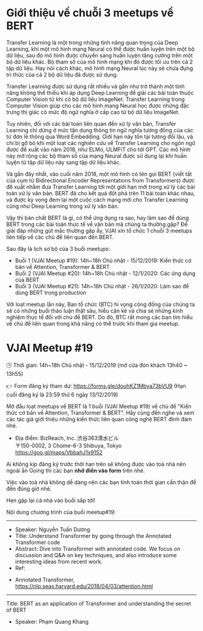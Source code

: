 # Giới thiệu về chuỗi 3 meetups về BERT
Transfer Learning là một trong những tính năng quan trọng của Deep Learning, khi một mô hình mạng Neural có thể được huấn luyện trên một bộ dữ liệu, sau đó mô hình được chuyển sang huấn luyện tăng cường trên một bộ dữ liệu khác. Bộ tham số của mô hình mạng khi đó được tối ưu trên cả 2 tập dữ liệu. Hay nói cách khác, mô hình mạng Neural lúc này sẽ chứa đựng tri thức của cả 2 bộ dữ liệu đã được sử dụng.

Transfer Learning được sử dụng rất nhiều và gần như trở thành một tính năng không thể thiếu khi áp dụng Deep Learning để giải các bài toán thuộc Computer Vision từ khi có bộ dữ liệu ImageNet. Transfer Learning trong Computer Vision giúp cho các mô hình mạng Neural học được những đặc trưng thị giác có mức độ ngữ nghĩa ở cấp cao từ bộ dữ liệu ImageNet. 

Tuy nhiên, đối với các bài toán liên quan đến xử lý văn bản, Transfer Learning chỉ dừng ở mức tận dụng thông tin ngữ nghĩa tương đồng của các từ đơn lẻ thông qua Word Embedding. Giới hạn này tồn tại tương đối lâu, và chỉ bị gỡ bỏ khi một loạt các nghiên cứu về Transfer Learning cho ngôn ngữ được đề xuất vào năm 2018, như ELMo, ULMFiT cho tới GPT. Các mô hình này mở rộng các bộ tham số của mạng Neural được sử dụng lại khi huấn luyện từ tập dữ liệu này sang tập dữ liệu khác. 

Và gần đây nhất, vào cuối năm 2018, một mô hình có tên gọi BERT (viết tắt của cụm từ Bidirectional Encoder Representations from Transformers) được đề xuất nhằm đưa Transfer Learning tới một giới hạn mới trong xử lý các bài toán xử lý văn bản. BERT đã cho kết quả đột phá trên 11 bài toán khác nhau, và được kỳ vọng đem lại một cuộc cách mạng mới cho Transfer Learning cũng như Deep Learning trong xử lý văn bản.

Vậy thì bản chất BERT là gì, có thể ứng dụng ra sao, hay làm sao để dùng BERT trong các bài toán thực tế về văn bản mà chúng ta thường gặp? Để giải đáp những gút mắc thường gặp ấy, VJAI xin tổ chức 1 chuỗi 3 meetups liên tiếp về các chủ đề liên quan đến BERT.

Sau đây là lịch sơ bộ của 3 buổi meetups:
- Buổi 1 (VJAI Meetup #19): 14h~18h Chủ nhật - 15/12/2019: Kiến thức cơ bản về Attention, Transformer & BERT
- Buổi 2 (VJAI Meetup #20): 14h~18h Chủ nhật - 12/1/2020: Các ứng dụng của BERT
- Buổi 3 (VJAI Meetup #21): 14h~18h Chủ nhật - 26/1/2020: Làm sao để dùng BERT trong production

Với loạt meetup lần này, Ban tổ chức (BTC) hi vọng cộng đồng của chúng ta sẽ có những buổi thảo luận thật sâu, hiểu cặn kẽ và chia sẻ những kinh nghiệm thực tế đối với chủ đề BERT. Do đó, BTC rất mong các bạn tìm hiểu về chủ đề liên quan trong khả năng có thể trước khi tham gia meetup.


# VJAI Meetup #19

:clock3: Thời gian: 14h~18h Chủ nhật - 15/12/2019 (mở cửa đón khách 13h40 ~ 13h55)

:point_right: Form đăng ký tham dự: https://forms.gle/douhKZ1Mbya73bVU9
(Hạn cuối đăng ký là 23:59 thứ 6 ngày 13/12/2019)

Mở đầu loạt meetups về BERT là 1 buổi (VJAI Meetup #19) về chủ đề "Kiến thức cơ bản về Attention, Transformer & BERT". Hãy cùng đến nghe và xem các tác giả giới thiệu những kiến thức liên quan công nghệ BERT đình đám nhé.



- Địa điểm: BizReach, Inc. 渋谷363清水ビル<br>
〒150-0002, 3 Chome-6-3 Shibuya, Tokyo
https://goo.gl/maps/VbbahJ1x9152

Ai không kịp đăng ký trước thời hạn trên sẽ không được vào toà nhà nên ngoài ấn Going thì các bạn **nhớ điền vào form** trên nhé.

Việc vào toà nhà không dễ dàng nên các bạn tính toán thời gian cẩn thận để đến đúng giờ nhé.

Hẹn gặp lại cả nhà vào buổi sắp tới!

Nội dung chương trình của buổi meetup#19:

---
- Speaker: Nguyễn Tuấn Dương
- Title:  Understand Transformer by going through the Annotated Transformer code
- Abstract: Dive into Transformer with annotated code. We focus on discussion and Q&A on key techniques, and also introduce some interesting ideas from recent work.
- Ref:
* Annotated Transformer, https://nlp.seas.harvard.edu/2018/04/03/attention.html


---
Title: BERT as an application of Transformer and understanding the secret of BERT
- Speaker: Phạm Quang Khang
